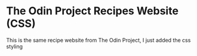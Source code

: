 # The Odin Project Recipes Website (CSS)

This is the same recipe website from The Odin Project, I just added the css styling
